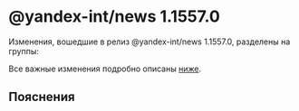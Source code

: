 # @yandex-int/news 1.1557.0

<!-- ЧЕЛОВЕЧЕСКОЕ ВСТУПЛЕНИЕ -->

Изменения, вошедшие в релиз @yandex-int/news 1.1557.0, разделены на группы:

Все важные изменения подробно описаны [ниже](#Пояснения).

## Пояснения

